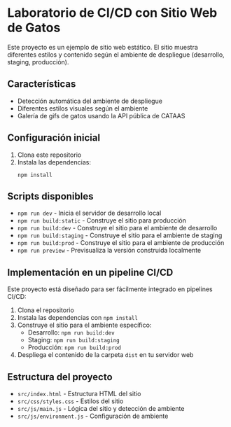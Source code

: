 # Laboratorio de CI/CD con Sitio Web de Gatos

Este proyecto es un ejemplo de sitio web estático. El sitio muestra diferentes estilos y contenido según el ambiente de despliegue (desarrollo, staging, producción).

## Características


- Detección automática del ambiente de despliegue
- Diferentes estilos visuales según el ambiente
- Galería de gifs de gatos usando la API pública de CATAAS

## Configuración inicial

1. Clona este repositorio
2. Instala las dependencias:
   ```
   npm install
   ```

## Scripts disponibles

- `npm run dev` - Inicia el servidor de desarrollo local
- `npm run build:static` - Construye el sitio para producción
- `npm run build:dev` - Construye el sitio para el ambiente de desarrollo
- `npm run build:staging` - Construye el sitio para el ambiente de staging
- `npm run build:prod` - Construye el sitio para el ambiente de producción
- `npm run preview` - Previsualiza la versión construida localmente

## Implementación en un pipeline CI/CD

Este proyecto está diseñado para ser fácilmente integrado en pipelines CI/CD:

1. Clona el repositorio
2. Instala las dependencias con `npm install`
3. Construye el sitio para el ambiente específico:
   - Desarrollo: `npm run build:dev`
   - Staging: `npm run build:staging`
   - Producción: `npm run build:prod`
4. Despliega el contenido de la carpeta `dist` en tu servidor web


## Estructura del proyecto

- `src/index.html` - Estructura HTML del sitio
- `src/css/styles.css` - Estilos del sitio
- `src/js/main.js` - Lógica del sitio y detección de ambiente
- `src/js/environment.js` - Configuración de ambiente
